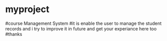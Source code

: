 # myproject
#course Management System 
#it is enable the user to manage the student records and i try to improve it in future and get your experiance here too 
#thanks
